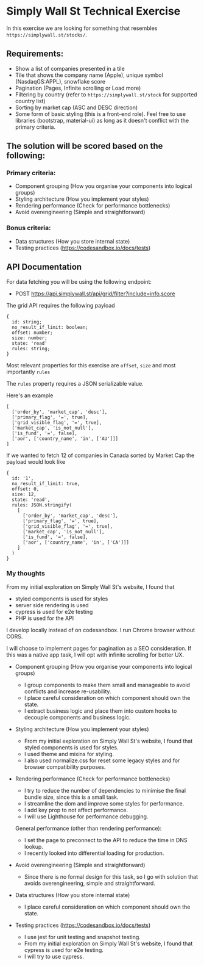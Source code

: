 # Simply Wall St Technical Exercise

In this exercise we are looking for something that resembles `https://simplywall.st/stocks/`.

## Requirements:

* Show a list of companies presented in a tile
* Tile that shows the company name (Apple), unique symbol (NasdaqGS:APPL), snowflake score
* Pagination (Pages, Infinite scrolling or Load more)
* Filtering by country (refer to `https://simplywall.st/stock` for supported country list)
* Sorting by market cap (ASC and DESC direction)
* Some form of basic styling (this is a front-end role). Feel free to use libraries (bootstrap, material-ui) as long as it doesn't conflict with the primary criteria.

## The solution will be scored based on the following:

### Primary criteria:

* Component grouping (How you organise your components into logical groups)
* Styling architecture (How you implement your styles)
* Rendering performance (Check for performance bottlenecks)
* Avoid overengineering (Simple and straightforward)

### Bonus criteria:

* Data structures (How you store internal state)
* Testing practices (https://codesandbox.io/docs/tests)

## API Documentation

For data fetching you will be using the following endpoint:

* POST https://api.simplywall.st/api/grid/filter?include=info,score

The grid API requires the following payload

```
{
  id: string;
  no_result_if_limit: boolean;
  offset: number;
  size: number;
  state: 'read'
  rules: string;
}
```

Most relevant properties for this exercise are `offset`, `size` and most importantly `rules`

The `rules` property requires a JSON serializable value.

Here's an example

```
[
  ['order_by', 'market_cap', 'desc'],
  ['primary_flag', '=', true],
  ['grid_visible_flag', '=', true],
  ['market_cap', 'is_not_null'],
  ['is_fund', '=', false],
  ['aor', ['country_name', 'in', ['AU']]]
]
```

If we wanted to fetch 12 of companies in Canada sorted by Market Cap the payload would look like

```
{
  id: '1',
  no_result_if_limit: true,
  offset: 0,
  size: 12,
  state: 'read',
  rules: JSON.stringify(
    [
      ['order_by', 'market_cap', 'desc'],
      ['primary_flag', '=', true],
      ['grid_visible_flag', '=', true],
      ['market_cap', 'is_not_null'],
      ['is_fund', '=', false],
      ['aor', ['country_name', 'in', ['CA']]]
    ]
  )
}
```

### My thoughts

From my initial exploration on Simply Wall St's website, I found that
 - styled components is used for styles
 - server side rendering is used
 - cypress is used for e2e testing
 - PHP is used for the API

I develop locally instead of on codesandbox. I run Chrome browser without CORS.

I will choose to implement pages for pagination as a SEO consideration.
If this was a native app task, I will opt with infinite scrolling for better UX.

* Component grouping (How you organise your components into logical groups)
  - I group components to make them small and manageable to avoid conflicts and increase re-usability.
  - I place careful consideration on which component should own the state.
  - I extract business logic and place them into custom hooks to decouple components and business logic.

* Styling architecture (How you implement your styles)
  - From my initial exploration on Simply Wall St's website, I found that styled components is used for styles.
  - I used theme and mixins for styling.
  - I also used normalize.css for reset some legacy styles and for browser compatibility purposes.

* Rendering performance (Check for performance bottlenecks)
  - I try to reduce the number of dependencies to minimise the final bundle size, since this is a small task.
  - I streamline the dom and improve some styles for performance.
  - I add key prop to not affect performance.
  - I will use Lighthouse for performance debugging.

  General performance (other than rendering performance):
  - I set the page to preconnect to the API to reduce the time in DNS lookup.
  - I recently looked into differential loading for production.

* Avoid overengineering (Simple and straightforward)
  - Since there is no formal design for this task, so I go with solution that avoids overengineering, simple and straightforward.

* Data structures (How you store internal state)
  - I place careful consideration on which component should own the state.

* Testing practices (https://codesandbox.io/docs/tests)
  - I use jest for unit testing and snapshot testing.
  - From my initial exploration on Simply Wall St's website, I found that cypress is used for e2e testing.
  - I will try to use cypress.
